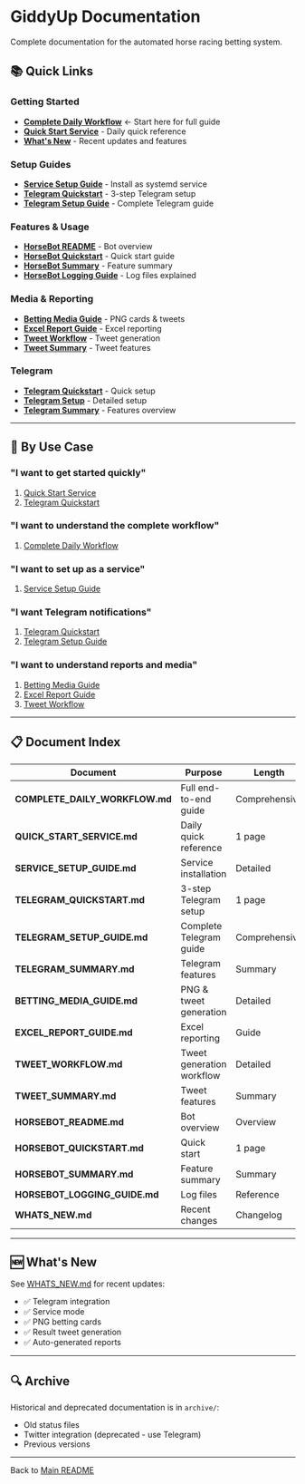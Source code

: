 # GiddyUp Documentation

Complete documentation for the automated horse racing betting system.

## 📚 Quick Links

### Getting Started
- **[Complete Daily Workflow](COMPLETE_DAILY_WORKFLOW.md)** ← Start here for full guide
- **[Quick Start Service](QUICK_START_SERVICE.md)** - Daily quick reference
- **[What's New](WHATS_NEW.md)** - Recent updates and features

### Setup Guides
- **[Service Setup Guide](SERVICE_SETUP_GUIDE.md)** - Install as systemd service
- **[Telegram Quickstart](TELEGRAM_QUICKSTART.md)** - 3-step Telegram setup
- **[Telegram Setup Guide](TELEGRAM_SETUP_GUIDE.md)** - Complete Telegram guide

### Features & Usage
- **[HorseBot README](HORSEBOT_README.md)** - Bot overview
- **[HorseBot Quickstart](HORSEBOT_QUICKSTART.md)** - Quick start guide
- **[HorseBot Summary](HORSEBOT_SUMMARY.md)** - Feature summary
- **[HorseBot Logging Guide](HORSEBOT_LOGGING_GUIDE.md)** - Log files explained

### Media & Reporting
- **[Betting Media Guide](BETTING_MEDIA_GUIDE.md)** - PNG cards & tweets
- **[Excel Report Guide](EXCEL_REPORT_GUIDE.md)** - Excel reporting
- **[Tweet Workflow](TWEET_WORKFLOW.md)** - Tweet generation
- **[Tweet Summary](TWEET_SUMMARY.md)** - Tweet features

### Telegram
- **[Telegram Quickstart](TELEGRAM_QUICKSTART.md)** - Quick setup
- **[Telegram Setup](TELEGRAM_SETUP_GUIDE.md)** - Detailed setup
- **[Telegram Summary](TELEGRAM_SUMMARY.md)** - Features overview

---

## 🎯 By Use Case

### "I want to get started quickly"
1. [Quick Start Service](QUICK_START_SERVICE.md)
2. [Telegram Quickstart](TELEGRAM_QUICKSTART.md)

### "I want to understand the complete workflow"
1. [Complete Daily Workflow](COMPLETE_DAILY_WORKFLOW.md)

### "I want to set up as a service"
1. [Service Setup Guide](SERVICE_SETUP_GUIDE.md)

### "I want Telegram notifications"
1. [Telegram Quickstart](TELEGRAM_QUICKSTART.md)
2. [Telegram Setup Guide](TELEGRAM_SETUP_GUIDE.md)

### "I want to understand reports and media"
1. [Betting Media Guide](BETTING_MEDIA_GUIDE.md)
2. [Excel Report Guide](EXCEL_REPORT_GUIDE.md)
3. [Tweet Workflow](TWEET_WORKFLOW.md)

---

## 📋 Document Index

| Document | Purpose | Length |
|----------|---------|--------|
| **COMPLETE_DAILY_WORKFLOW.md** | Full end-to-end guide | Comprehensive |
| **QUICK_START_SERVICE.md** | Daily quick reference | 1 page |
| **SERVICE_SETUP_GUIDE.md** | Service installation | Detailed |
| **TELEGRAM_QUICKSTART.md** | 3-step Telegram setup | 1 page |
| **TELEGRAM_SETUP_GUIDE.md** | Complete Telegram guide | Comprehensive |
| **TELEGRAM_SUMMARY.md** | Telegram features | Summary |
| **BETTING_MEDIA_GUIDE.md** | PNG & tweet generation | Detailed |
| **EXCEL_REPORT_GUIDE.md** | Excel reporting | Guide |
| **TWEET_WORKFLOW.md** | Tweet generation workflow | Detailed |
| **TWEET_SUMMARY.md** | Tweet features | Summary |
| **HORSEBOT_README.md** | Bot overview | Overview |
| **HORSEBOT_QUICKSTART.md** | Quick start | 1 page |
| **HORSEBOT_SUMMARY.md** | Feature summary | Summary |
| **HORSEBOT_LOGGING_GUIDE.md** | Log files | Reference |
| **WHATS_NEW.md** | Recent changes | Changelog |

---

## 🆕 What's New

See [WHATS_NEW.md](WHATS_NEW.md) for recent updates:
- ✅ Telegram integration
- ✅ Service mode
- ✅ PNG betting cards
- ✅ Result tweet generation
- ✅ Auto-generated reports

---

## 🔍 Archive

Historical and deprecated documentation is in `archive/`:
- Old status files
- Twitter integration (deprecated - use Telegram)
- Previous versions

---

Back to [Main README](../README.md)
